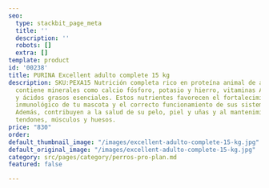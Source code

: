 ```yaml
---
seo:
  type: stackbit_page_meta
  title: ''
  description: ''
  robots: []
  extra: []
template: product
id: '00238'
title: PURINA Excellent adulto complete 15 kg
description: SKU:PEXA15 Nutrición completa rico en proteína animal de alto valor biológico,
  contiene minerales como calcio fósforo, potasio y hierro, vitaminas A, D y E, fibras
  y ácidos grasos esenciales. Estos nutrientes favorecen el fortalecimiento del sistema
  inmunológico de tu mascota y el correcto funcionamiento de sus sistemas vitales.
  Además, contribuyen a la salud de su pelo, piel y uñas y al mantenimiento de sus
  tendones, músculos y huesos.
price: "830"
order: 
default_thumbnail_image: "/images/excellent-adulto-complete-15-kg.jpg"
default_original_image: "/images/excellent-adulto-complete-15-kg.jpg"
category: src/pages/category/perros-pro-plan.md
featured: false

---
```


